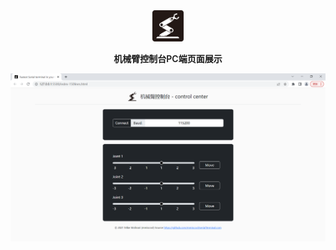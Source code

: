 <div style="text-align:center">
<img src="./pics/logoZ.svg" width = "50"/>
<p align="center" style="font-weight:600;">机械臂控制台PC端页面展示</p>
</div>


![avatar](/pics/index3.0%20.PNG)



<!-- 
![cereal_terminal](https://user-images.githubusercontent.com/6439772/111710838-dd6a6300-8820-11eb-9083-88e0c25d104e.png)

CerialTerminal bowl logo courtesy of https://github.com/drewgates
# SerialTerminal.com
See Video https://www.youtube.com/watch?v=8577GPmvuUQ

![final_60541f2f1fafbe0034b26f70_139554](https://user-images.githubusercontent.com/6439772/111729189-e66d2b80-8844-11eb-9b7b-94de67df4338.gif)

A browser based serial terminal. No plugins. Vanilla javascript. 

I work with 3d printers alot and use a chromebook as my primary device. In the latest verison of chrome a new serial API was exposed allowing javascript web applications to directly connect to serial devices from a web page.

The index.html file contains a bare bones serial terminal with fewer than 150 lines of code between the HTML, CSS and javascript. 

A live version of the serial terminal can be accesed at (https://www.serialterminal.com). Feel free to use it at your pleasure. 

Instructions for use:
1) Load https://www.serialterminal.com
2) Set baud speed from drop down.
3) click connect.
4) select serial device
5) Talk to your serial device from the built in serial console.



Full source here:
[Source](index.html)

Known to work in chrome, chromium and edge browsers.
Will not work in firefox or brave. See this issue for details
https://github.com/mmiscool/serialTerminal.com/issues/1

Originally created by mmiscool as a simple example. 
ZanzyTHEbar has made some significant improvements and added a settings page exposing more of the connection settings along with doing an xterm.js implementation under the advanced button. 
 -->
